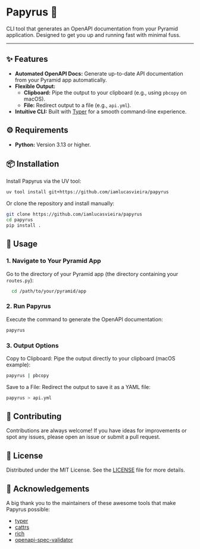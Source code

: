 # Papyrus 📜

CLI tool that generates an OpenAPI documentation from your Pyramid application. 
Designed to get you up and running fast with minimal fuss.

---

## ✨ Features

- **Automated OpenAPI Docs:** Generate up-to-date API documentation from your Pyramid app automatically.
- **Flexible Output:** 
  - **Clipboard:** Pipe the output to your clipboard (e.g., using `pbcopy` on macOS).
  - **File:** Redirect output to a file (e.g., `api.yml`).
- **Intuitive CLI:** Built with [Typer](https://typer.tiangolo.com/) for a smooth command-line experience.


## ⚙️ Requirements

- **Python:** Version 3.13 or higher.


## 📦 Installation

Install Papyrus via the UV tool:

```bash
uv tool install git+https://github.com/iamlucasvieira/papyrus
```
Or clone the repository and install manually:

```bash
git clone https://github.com/iamlucasvieira/papyrus
cd papyrus
pip install .
```

## 🚀 Usage
### 1. Navigate to Your Pyramid App <br>
Go to the directory of your Pyramid app (the directory containing your `routes.py`):
```bash
  cd /path/to/your/pyramid/app
  ```
### 2. Run Papyrus<br>
Execute the command to generate the OpenAPI documentation:
```bash
papyrus
```

### 3. Output Options
   
Copy to Clipboard: Pipe the output directly to your clipboard (macOS example):
```bash
papyrus | pbcopy
```

Save to a File: Redirect the output to save it as a YAML file:
```bash
papyrus > api.yml
```

## 🤝 Contributing
Contributions are always welcome!
If you have ideas for improvements or spot any issues, please open an issue or submit a pull request.

## 📄 License
Distributed under the MIT License. See the [LICENSE](LICENSE) file for more details.

## 🙏 Acknowledgements
A big thank you to the maintainers of these awesome tools that make Papyrus possible:
- [typer](https://github.com/tiangolo/typer)
- [cattrs](https://github.com/python-attrs/cattrs)
- [rich](https://github.com/Textualize/rich)
- [openapi-spec-validator](https://github.com/p1c2u/openapi-spec-validator)
